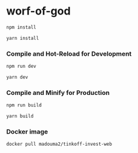 # worf-of-god

```sh
npm install

yarn install
```

### Compile and Hot-Reload for Development

```sh
npm run dev

yarn dev
```

### Compile and Minify for Production

```sh
npm run build

yarn build
```
### Docker image

```sh
docker pull madouma2/tinkoff-invest-web
```

